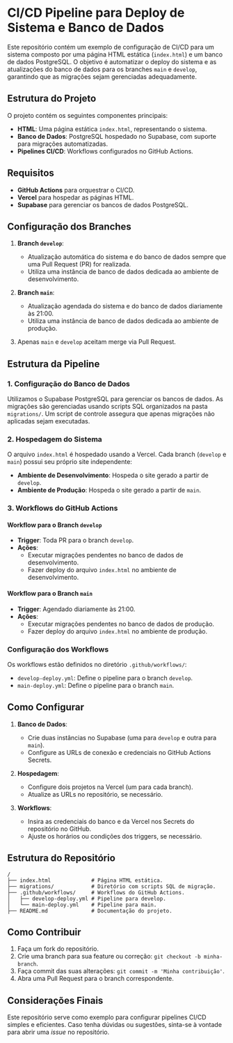 # CI/CD Pipeline para Deploy de Sistema e Banco de Dados

Este repositório contém um exemplo de configuração de CI/CD para um sistema composto por uma página HTML estática (`index.html`) e um banco de dados PostgreSQL. O objetivo é automatizar o deploy do sistema e as atualizações do banco de dados para os branches `main` e `develop`, garantindo que as migrações sejam gerenciadas adequadamente.

## Estrutura do Projeto

O projeto contém os seguintes componentes principais:

- **HTML**: Uma página estática `index.html`, representando o sistema.
- **Banco de Dados**: PostgreSQL hospedado no Supabase, com suporte para migrações automatizadas.
- **Pipelines CI/CD**: Workflows configurados no GitHub Actions.

## Requisitos

- **GitHub Actions** para orquestrar o CI/CD.
- **Vercel** para hospedar as páginas HTML.
- **Supabase** para gerenciar os bancos de dados PostgreSQL.

## Configuração dos Branches

1. **Branch `develop`**:
   - Atualização automática do sistema e do banco de dados sempre que uma Pull Request (PR) for realizada.
   - Utiliza uma instância de banco de dados dedicada ao ambiente de desenvolvimento.

2. **Branch `main`**:
   - Atualização agendada do sistema e do banco de dados diariamente às 21:00.
   - Utiliza uma instância de banco de dados dedicada ao ambiente de produção.

3. Apenas `main` e `develop` aceitam merge via Pull Request.

## Estrutura da Pipeline

### 1. Configuração do Banco de Dados

Utilizamos o Supabase PostgreSQL para gerenciar os bancos de dados. As migrações são gerenciadas usando scripts SQL organizados na pasta `migrations/`. Um script de controle assegura que apenas migrações não aplicadas sejam executadas.

### 2. Hospedagem do Sistema

O arquivo `index.html` é hospedado usando a Vercel. Cada branch (`develop` e `main`) possui seu próprio site independente:

- **Ambiente de Desenvolvimento**: Hospeda o site gerado a partir de `develop`.
- **Ambiente de Produção**: Hospeda o site gerado a partir de `main`.

### 3. Workflows do GitHub Actions

#### Workflow para o Branch `develop`

- **Trigger**: Toda PR para o branch `develop`.
- **Ações**:
  - Executar migrações pendentes no banco de dados de desenvolvimento.
  - Fazer deploy do arquivo `index.html` no ambiente de desenvolvimento.

#### Workflow para o Branch `main`

- **Trigger**: Agendado diariamente às 21:00.
- **Ações**:
  - Executar migrações pendentes no banco de dados de produção.
  - Fazer deploy do arquivo `index.html` no ambiente de produção.

### Configuração dos Workflows

Os workflows estão definidos no diretório `.github/workflows/`:

- `develop-deploy.yml`: Define o pipeline para o branch `develop`.
- `main-deploy.yml`: Define o pipeline para o branch `main`.

## Como Configurar

1. **Banco de Dados**:
   - Crie duas instâncias no Supabase (uma para `develop` e outra para `main`).
   - Configure as URLs de conexão e credenciais no GitHub Actions Secrets.

2. **Hospedagem**:
   - Configure dois projetos na Vercel (um para cada branch).
   - Atualize as URLs no repositório, se necessário.

3. **Workflows**:
   - Insira as credenciais do banco e da Vercel nos Secrets do repositório no GitHub.
   - Ajuste os horários ou condições dos triggers, se necessário.

## Estrutura do Repositório

```
/
├── index.html             # Página HTML estática.
├── migrations/            # Diretório com scripts SQL de migração.
├── .github/workflows/     # Workflows do GitHub Actions.
│   ├── develop-deploy.yml # Pipeline para develop.
│   └── main-deploy.yml    # Pipeline para main.
├── README.md              # Documentação do projeto.
```

## Como Contribuir

1. Faça um fork do repositório.
2. Crie uma branch para sua feature ou correção: `git checkout -b minha-branch`.
3. Faça commit das suas alterações: `git commit -m 'Minha contribuição'`.
4. Abra uma Pull Request para o branch correspondente.

## Considerações Finais

Este repositório serve como exemplo para configurar pipelines CI/CD simples e eficientes. Caso tenha dúvidas ou sugestões, sinta-se à vontade para abrir uma *issue* no repositório.
